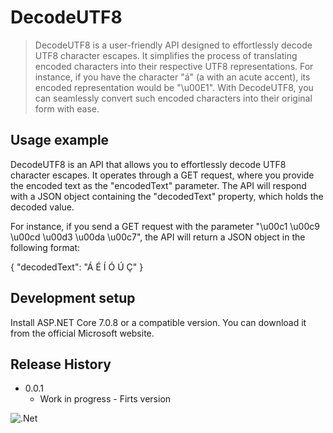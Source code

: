 # DecodeUTF8
> DecodeUTF8 is a user-friendly API designed to effortlessly decode UTF8 character escapes. It simplifies the process of translating encoded characters into their respective UTF8 representations.
> For instance, if you have the character "á" (a with an acute accent), its encoded representation would be "\u00E1". With DecodeUTF8, you can seamlessly convert such encoded characters into their
> original form with ease.

## Usage example

DecodeUTF8 is an API that allows you to effortlessly decode UTF8 character escapes. It operates through a GET request, where you provide the encoded text as the "encodedText" parameter. The API will respond with a JSON object containing the "decodedText" property, which holds the decoded value.

For instance, if you send a GET request with the parameter "\u00c1 \u00c9 \u00cd \u00d3 \u00da \u00c7", the API will return a JSON object in the following format:

{
"decodedText": "Á É Í Ó Ú Ç"
}

## Development setup


Install ASP.NET Core 7.0.8 or a compatible version. You can download it from the official Microsoft website.

## Release History


* 0.0.1
    * Work in progress - Firts version





<!-- Markdown link & img dfn's -->
![.Net](https://img.shields.io/badge/.NET-5C2D91?style=for-the-badge&logo=.net&logoColor=white)


